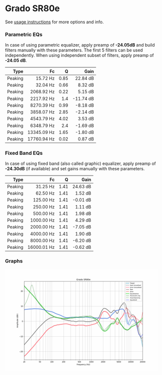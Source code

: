 # Grado SR80e
See [usage instructions](https://github.com/jaakkopasanen/AutoEq#usage) for more options and info.

### Parametric EQs
In case of using parametric equalizer, apply preamp of **-24.05dB** and build filters manually
with these parameters. The first 5 filters can be used independently.
When using independent subset of filters, apply preamp of **-24.05 dB**.

| Type    | Fc          |    Q | Gain      |
|--------:|------------:|-----:|----------:|
| Peaking | 15.72 Hz    | 0.85 | 22.84 dB  |
| Peaking | 32.04 Hz    | 0.66 | 8.32 dB   |
| Peaking | 2068.92 Hz  | 0.22 | 5.15 dB   |
| Peaking | 2217.92 Hz  | 1.4  | -11.74 dB |
| Peaking | 8270.39 Hz  | 0.99 | -8.18 dB  |
| Peaking | 3858.07 Hz  | 2.85 | -2.14 dB  |
| Peaking | 4543.79 Hz  | 4.02 | 3.53 dB   |
| Peaking | 6348.79 Hz  | 2.4  | -1.69 dB  |
| Peaking | 13345.09 Hz | 1.65 | -1.80 dB  |
| Peaking | 17760.94 Hz | 0.02 | 0.87 dB   |

### Fixed Band EQs
In case of using fixed band (also called graphic) equalizer, apply preamp of **-24.30dB**
(if available) and set gains manually with these parameters.

| Type    | Fc          |    Q | Gain     |
|--------:|------------:|-----:|---------:|
| Peaking | 31.25 Hz    | 1.41 | 24.63 dB |
| Peaking | 62.50 Hz    | 1.41 | 1.52 dB  |
| Peaking | 125.00 Hz   | 1.41 | -0.01 dB |
| Peaking | 250.00 Hz   | 1.41 | 1.11 dB  |
| Peaking | 500.00 Hz   | 1.41 | 1.98 dB  |
| Peaking | 1000.00 Hz  | 1.41 | 4.29 dB  |
| Peaking | 2000.00 Hz  | 1.41 | -7.05 dB |
| Peaking | 4000.00 Hz  | 1.41 | 1.90 dB  |
| Peaking | 8000.00 Hz  | 1.41 | -6.20 dB |
| Peaking | 16000.01 Hz | 1.41 | -0.62 dB |

### Graphs
![](./Grado%20SR80e.png)